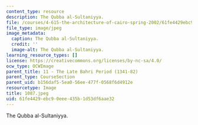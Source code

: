 ```yaml
---
content_type: resource
description: The Qubba al-Sultaniyya.
file: /courses/4-615-the-architecture-of-cairo-spring-2002/61fe4429ebc90eee435b1d53df6aae32_1087.jpeg
file_type: image/jpeg
image_metadata:
  caption: The Qubba al-Sultaniyya.
  credit: ''
  image-alt: The Qubba al-Sultaniyya.
learning_resource_types: []
license: https://creativecommons.org/licenses/by-nc-sa/4.0/
ocw_type: OCWImage
parent_title: 11 - The Late Bahri Period (1341-82)
parent_type: CourseSection
parent_uid: b156daf5-5ea0-56ee-477f-0568f6d4912e
resourcetype: Image
title: 1087.jpeg
uid: 61fe4429-ebc9-0eee-435b-1d53df6aae32
---
```

The Qubba al-Sultaniyya.